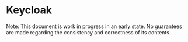 # Keycloak

Note: This document is work in progress in an early state. No guarantees are made regarding the consistency and correctness of its contents.